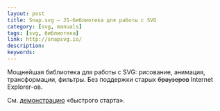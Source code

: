 ```yaml
---
layout: post
title: Snap.svg — JS-библиотека для работы с SVG
category: [svg, manuals]
tags: [svg, библиотека]
link: http://snapsvg.io/
description:
keywords:
---
```


<p>Мощнейшая библиотека для работы с SVG: рисование, анимация, трансформации, фильтры. Без поддержки старых <s>браузеров</s> Internet Explorer-ов.</p>
<p>См. <a href="http://snapsvg.io/start/">демонстрацию</a> «быстрого старта».</p>
